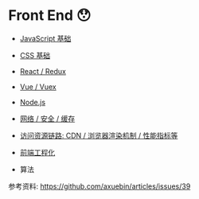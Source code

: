 
# Front End 😯

- [JavaScript 基础](https://github.com/Linjiayu6/FE-Notes/issues/1)
- [CSS 基础](https://github.com/Linjiayu6/FE-Notes/issues/2)
- [React / Redux](https://github.com/Linjiayu6/FE-Notes/issues/3)
- [Vue / Vuex](https://github.com/Linjiayu6/FE-Notes/issues/4)
- [Node.js](https://github.com/Linjiayu6/FE-Notes/issues/5)

- [网络 / 安全 / 缓存](https://github.com/Linjiayu6/FE-Notes/issues/6)

- [访问资源链路: CDN / 浏览器渲染机制 / 性能指标等](https://github.com/Linjiayu6/FE-Notes/issues/7)

- [前端工程化](https://github.com/Linjiayu6/FE-Notes/issues/8)

- 算法

参考资料:
https://github.com/axuebin/articles/issues/39
